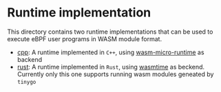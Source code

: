 # Runtime implementation

This directory contains two runtime implementations that can be used to execute eBPF user programs in WASM module format. 

- [cpp](./cpp): A runtime implemented in `C++`, using [wasm-micro-runtime](https://github.com/bytecodealliance/wasm-micro-runtime) as backend
- [rust](./rust): A runtime implemented in `Rust`, using [wasmtime](https://github.com/bytecodealliance/wasmtime) as beckend. Currently only this one supports running wasm modules geneated by `tinygo`